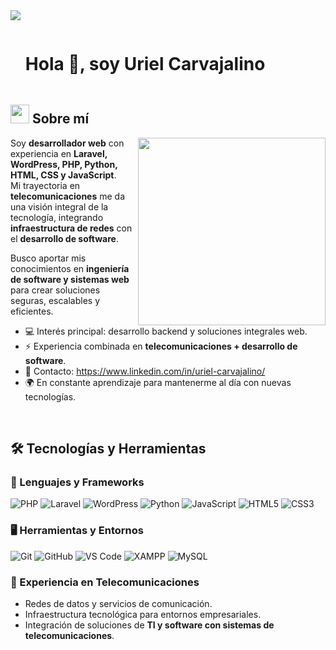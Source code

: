 <!--horizontal divider(gradiant)-->
<img src="https://user-images.githubusercontent.com/73097560/115834477-dbab4500-a447-11eb-908a-139a6edaec5c.gif">

<!--h1 without bottom border-->
<div id="user-content-toc">
  <ul align="left">
    <summary><h1 style="display: inline-block">Hola 👋, soy Uriel Carvajalino</h1></summary>
  </ul>
</div>

<!--About Me-->

## <picture><img src="https://github.com/7oSkaaa/7oSkaaa/blob/main/Images/about_me.gif?raw=true" width=30px></picture> Sobre mí

<picture> <img align="right" src="https://media.giphy.com/media/SWoSkN6DxTszqIKEqv/giphy.gif" width=300px></picture>

Soy **desarrollador web** con experiencia en **Laravel, WordPress, PHP, Python, HTML, CSS y JavaScript**.  
Mi trayectoria en **telecomunicaciones** me da una visión integral de la tecnología, integrando **infraestructura de redes** con el **desarrollo de software**.  

Busco aportar mis conocimientos en **ingeniería de software y sistemas web** para crear soluciones seguras, escalables y eficientes.  

- 💻 Interés principal: desarrollo backend y soluciones integrales web.  
- ⚡ Experiencia combinada en **telecomunicaciones + desarrollo de software**.  
- 📧 Contacto: https://www.linkedin.com/in/uriel-carvajalino/
- 🌍 En constante aprendizaje para mantenerme al día con nuevas tecnologías.  

<br>

## 🛠️ Tecnologías y Herramientas

### 🚀 Lenguajes y Frameworks

![PHP](https://img.shields.io/badge/PHP-777BB4?style=flat-square&logo=PHP&logoColor=white)
![Laravel](https://img.shields.io/badge/Laravel-FF2D20?style=flat-square&logo=Laravel&logoColor=white)
![WordPress](https://img.shields.io/badge/WordPress-21759B?style=flat-square&logo=WordPress&logoColor=white)
![Python](https://img.shields.io/badge/Python-3776AB?style=flat-square&logo=Python&logoColor=white)
![JavaScript](https://img.shields.io/badge/JavaScript-F7DF1E?style=flat-square&logo=JavaScript&logoColor=black)
![HTML5](https://img.shields.io/badge/HTML-E34F26?style=flat-square&logo=HTML5&logoColor=white)
![CSS3](https://img.shields.io/badge/CSS-1572B6?style=flat-square&logo=CSS3&logoColor=white)

### 🖥️ Herramientas y Entornos

![Git](https://img.shields.io/badge/Git-F05032?style=flat-square&logo=Git&logoColor=white)
![GitHub](https://img.shields.io/badge/GitHub-181717?style=flat-square&logo=GitHub&logoColor=white)
![VS Code](https://img.shields.io/badge/VS%20Code-007ACC?style=flat-square&logo=Visual-Studio-Code&logoColor=white)
![XAMPP](https://img.shields.io/badge/XAMPP-F37623?style=flat-square&logo=XAMPP&logoColor=white)
![MySQL](https://img.shields.io/badge/MySQL-4479A1?style=flat-square&logo=MySQL&logoColor=white)

### 📡 Experiencia en Telecomunicaciones

- Redes de datos y servicios de comunicación.  
- Infraestructura tecnológica para entornos empresariales.  
- Integración de soluciones de **TI y software con sistemas de telecomunicaciones**.  

<br>

